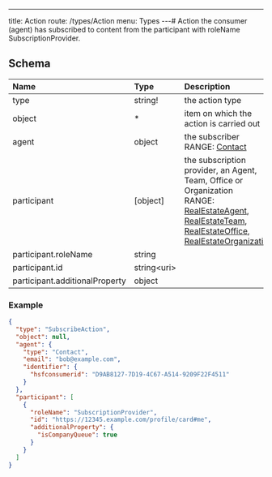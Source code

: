 ---
title: Action
route: /types/Action
menu: Types
---# Action
the consumer (agent) has subscribed to content from the participant with roleName SubscriptionProvider.


## Schema
| Name | Type | Description |
|:-----| :--- | :---------- |
| type | string! | the action type  |
| object | * | item on which the action is carried out  |
| agent | object | the subscriber <br/>RANGE: [Contact](/types/Contact) |
| participant | [object] | the subscription provider, an Agent, Team, Office or Organization <br/>RANGE: [RealEstateAgent](/types/RealEstateAgent), [RealEstateTeam](/types/RealEstateTeam), [RealEstateOffice](/types/RealEstateOffice), [RealEstateOrganization](/types/RealEstateOrganization) |
| participant.roleName | string |   |
| participant.id | string&lt;uri&gt;  |   |
| participant.additionalProperty | object |   |

### Example
```json
{
  "type": "SubscribeAction",
  "object": null,
  "agent": {
    "type": "Contact",
    "email": "bob@example.com",
    "identifier": {
      "hsfconsumerid": "D9AB8127-7D19-4C67-A514-9209F22F4511"
    }
  },
  "participant": [
    {
      "roleName": "SubscriptionProvider",
      "id": "https://12345.example.com/profile/card#me",
      "additionalProperty": {
        "isCompanyQueue": true
      }
    }
  ]
}
```
